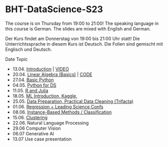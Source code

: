 # BHT-DataScience-S23

The course is on Thursday from 19:00 to 21:00! The speaking language in this course is German. The slides are mixed with English and German.

Der Kurs findet am Donnerstag von 19:00 bis 21:00 Uhr statt! Die Unterrichtssprache in diesem Kurs ist Deutsch. Die Folien sind gemischt mit Englisch und Deutsch.

Date Topic

* 13.04. [Introduction](https://miro.com/app/board/uXjVO-23Bog=/?share_link_id=260284173459)  | [VIDEO](https://bbb-scalelite.bht-berlin.de/playback/presentation/2.3/0a7bb114d2978053b08ef1a92f446820b08317e9-1681404751269)
* 20.04. [Linear Algebra (Basics)](https://miro.com/app/board/uXjVPmKtogo=/?share_link_id=527224809592) | [CODE](/linearAlgebra)
* 27.04.  [Basic Python](https://miro.com/app/board/uXjVMdYMdH4=/?share_link_id=963898543783)
* 04.05.  [Python for DS](https://miro.com/app/board/uXjVO5ML9R0=/?share_link_id=96512781307)
* 11.05. [R and Julia](https://miro.com/app/board/uXjVO3ukZn8=/?share_link_id=159651251863)
* 18.05. [ML Introduction, Kaggle, ](https://miro.com/app/board/uXjVO19q2PE=/?share_link_id=477884957729)
* 25.05. [Data Preparation, Practical Data Cleaning (Trifacta)](https://miro.com/app/board/uXjVOz7P-_o=/?share_link_id=509968372840)
* 01.06. [Regression + Leading Science Confs](https://miro.com/app/board/uXjVOviVUz0=/?share_link_id=913790249548)
* 08.06. [Instance-Based Methods / Classification](https://miro.com/app/board/uXjVOuNobf8=/?share_link_id=12016369354)
* 15.06. [Clustering](https://miro.com/app/board/uXjVOrUdLD8=/?share_link_id=879427890678)
* 22.06. Natural Language Processing
* 29.06 Computer Vision
* 06.07 Generative AI
* 13.07 Use case presentation
